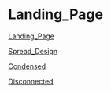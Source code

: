 # Landing_Page


[Landing_Page](https://physicalpixel.github.io/Landing_Page/index.html)

[Spread_Design](https://physicalpixel.github.io/Landing_Page/Spread_rotate/Spread_Rotation.html)

[Condensed](https://physicalpixel.github.io/Landing_Page/Condensed/Condesed_rotate.html)

[Disconnected](https://physicalpixel.github.io/Landing_Page/Disconnected/disconnected_rotate.html)


